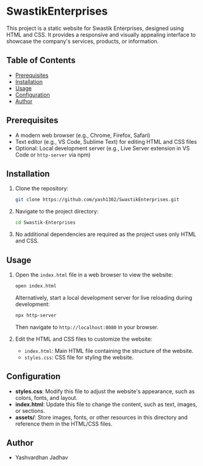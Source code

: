 # SwastikEnterprises

This project is a static website for Swastik Enterprises, designed using HTML and CSS. It provides a responsive and visually appealing interface to showcase the company's services, products, or information.


## Table of Contents

- [Prerequisites](#prerequisites)
- [Installation](#installation)
- [Usage](#usage)
- [Configuration](#configuration)
- [Author](#author)

## Prerequisites

- A modern web browser (e.g., Chrome, Firefox, Safari)
- Text editor (e.g., VS Code, Sublime Text) for editing HTML and CSS files
- Optional: Local development server (e.g., Live Server extension in VS Code or `http-server` via npm)

## Installation

1. Clone the repository:

   ```bash
   git clone https://github.com/yash1302/SwastikEnterprises.git
   ```

2. Navigate to the project directory:

   ```bash
   cd Swastik-Enterprises
   ```

3. No additional dependencies are required as the project uses only HTML and CSS.

## Usage

1. Open the `index.html` file in a web browser to view the website:

   ```bash
   open index.html
   ```

   Alternatively, start a local development server for live reloading during development:

   ```bash
   npx http-server
   ```

   Then navigate to `http://localhost:8080` in your browser.

2. Edit the HTML and CSS files to customize the website:

   - `index.html`: Main HTML file containing the structure of the website.
   - `styles.css`: CSS file for styling the website.

## Configuration

- **styles.css**: Modify this file to adjust the website's appearance, such as colors, fonts, and layout.
- **index.html**: Update this file to change the content, such as text, images, or sections.
- **assets/**: Store images, fonts, or other resources in this directory and reference them in the HTML/CSS files.


## Author

- Yashvardhan Jadhav
